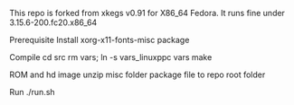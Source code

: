 This repo is forked from xkegs v0.91 for X86_64 Fedora. It runs fine under 3.15.6-200.fc20.x86_64

Prerequisite
   Install xorg-x11-fonts-misc package

Compile
   cd src
   rm vars; ln -s vars_linuxppc vars
   make

ROM and hd image
   unzip misc folder package file to repo root folder

Run
   ./run.sh
